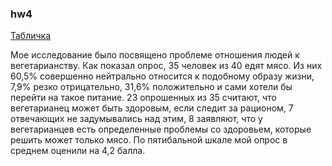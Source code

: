 ### hw4

[Табличка](https://docs.google.com/spreadsheets/d/1kn3MEVMX3USgdVgQxGIPEa5Ij5iBZpGBtdq0GLt-zCQ/edit?usp=sharing)

Мое исследование было посвящено проблеме отношения людей к вегетарианству. Как показал опрос, 35 человек из 40 едят мясо. Из них 60,5% совершенно нейтрально относится к подобному образу жизни, 7,9% резко отрицательно, 31,6% положительно и сами хотели бы перейти на такое питание. 23 опрошенных из 35 считают, что вегетарианец может быть здоровым, если следит за рационом, 7 отвечающих не задумывались над этим, 8 заявляют, что у вегетарианцев есть определенные проблемы со здоровьем, которые решить может только мясо. По пятибальной шкале мой опрос в среднем оценили на 4,2 балла.
